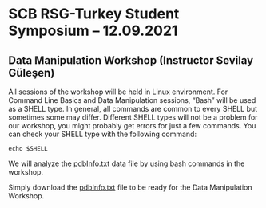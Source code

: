 # SCB RSG-Turkey Student Symposium – 12.09.2021
## Data Manipulation Workshop (Instructor Sevilay Güleşen)

All sessions of the workshop will be held in Linux environment. For Command Line
Basics and Data Manipulation sessions, “Bash” will be used as a SHELL type. In
general, all commands are common to every SHELL but sometimes some may differ.
Different SHELL types will not be a problem for our workshop, you might probably get
errors for just a few commands. You can check your SHELL type with the following command:

    echo $SHELL

We will analyze the [pdbInfo.txt](https://minhaskamal.github.io/DownGit/#/home?url=https://github.com/rsgturkey/Workshop2021/blob/main/Data%20Manipulation/pdbInfo.txt) data file by using bash commands in the workshop.

Simply download the [pdbInfo.txt](https://minhaskamal.github.io/DownGit/#/home?url=https://github.com/rsgturkey/Workshop2021/blob/main/Data%20Manipulation/pdbInfo.txt) file to be ready for the Data Manipulation Workshop.
